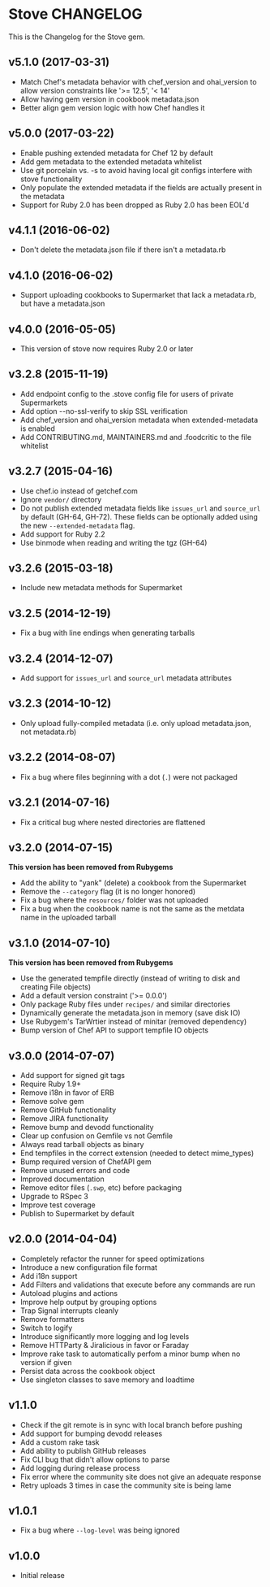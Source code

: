 # Stove CHANGELOG

This is the Changelog for the Stove gem.

## v5.1.0 (2017-03-31)

- Match Chef's metadata behavior with chef_version and ohai_version to allow version constraints like '>= 12.5', '< 14'
- Allow having gem version in cookbook metadata.json
- Better align gem version logic with how Chef handles it

## v5.0.0 (2017-03-22)

- Enable pushing extended metadata for Chef 12 by default
- Add gem metadata to the extended metadata whitelist
- Use git porcelain vs. -s to avoid having local git configs interfere with stove functionality
- Only populate the extended metadata if the fields are actually present in the metadata
- Support for Ruby 2.0 has been dropped as Ruby 2.0 has been EOL'd

## v4.1.1 (2016-06-02)

- Don't delete the metadata.json file if there isn't a metadata.rb

## v4.1.0 (2016-06-02)

- Support uploading cookbooks to Supermarket that lack a metadata.rb, but have a metadata.json

## v4.0.0 (2016-05-05)

- This version of stove now requires Ruby 2.0 or later

## v3.2.8 (2015-11-19)

- Add endpoint config to the .stove config file for users of private Supermarkets
- Add option --no-ssl-verify to skip SSL verification
- Add chef_version and ohai_version metadata when extended-metadata is enabled
- Add CONTRIBUTING.md, MAINTAINERS.md and .foodcritic to the file whitelist

## v3.2.7 (2015-04-16)

- Use chef.io instead of getchef.com
- Ignore `vendor/` directory
- Do not publish extended metadata fields like `issues_url` and `source_url` by default (GH-64, GH-72). These fields can be optionally added using the new `--extended-metadata` flag.
- Add support for Ruby 2.2
- Use binmode when reading and writing the tgz (GH-64)

## v3.2.6 (2015-03-18)

- Include new metadata methods for Supermarket

## v3.2.5 (2014-12-19)

- Fix a bug with line endings when generating tarballs

## v3.2.4 (2014-12-07)

- Add support for `issues_url` and `source_url` metadata attributes

## v3.2.3 (2014-10-12)

- Only upload fully-compiled metadata (i.e. only upload metadata.json, not metadata.rb)

## v3.2.2 (2014-08-07)

- Fix a bug where files beginning with a dot (`.`) were not packaged

## v3.2.1 (2014-07-16)

- Fix a critical bug where nested directories are flattened

## v3.2.0 (2014-07-15)

**This version has been removed from Rubygems**

- Add the ability to "yank" (delete) a cookbook from the Supermarket
- Remove the `--category` flag (it is no longer honored)
- Fix a bug where the `resources/` folder was not uploaded
- Fix a bug when the cookbook name is not the same as the metdata name in the uploaded tarball

## v3.1.0 (2014-07-10)

**This version has been removed from Rubygems**

- Use the generated tempfile directly (instead of writing to disk and creating File objects)
- Add a default version constraint ('>= 0.0.0')
- Only package Ruby files under `recipes/` and similar directories
- Dynamically generate the metadata.json in memory (save disk IO)
- Use Rubygem's TarWrtier instead of minitar (removed dependency)
- Bump version of Chef API to support tempfile IO objects

## v3.0.0 (2014-07-07)

- Add support for signed git tags
- Require Ruby 1.9+
- Remove i18n in favor of ERB
- Remove solve gem
- Remove GitHub functionality
- Remove JIRA functionality
- Remove bump and devodd functionality
- Clear up confusion on Gemfile vs not Gemfile
- Always read tarball objects as binary
- End tempfiles in the correct extension (needed to detect mime_types)
- Bump required version of ChefAPI gem
- Remove unused errors and code
- Improved documentation
- Remove editor files (`.swp`, etc) before packaging
- Upgrade to RSpec 3
- Improve test coverage
- Publish to Supermarket by default

## v2.0.0 (2014-04-04)

- Completely refactor the runner for speed optimizations
- Introduce a new configuration file format
- Add i18n support
- Add Filters and validations that execute before any commands are run
- Autoload plugins and actions
- Improve help output by grouping options
- Trap Signal interrupts cleanly
- Remove formatters
- Switch to logify
- Introduce significantly more logging and log levels
- Remove HTTParty & Jiralicious in favor or Faraday
- Improve rake task to automatically perfom a minor bump when no version if given
- Persist data across the cookbook object
- Use singleton classes to save memory and loadtime

## v1.1.0

- Check if the git remote is in sync with local branch before pushing
- Add support for bumping devodd releases
- Add a custom rake task
- Add ability to publish GitHub releases
- Fix CLI bug that didn't allow options to parse
- Add logging during release process
- Fix error where the community site does not give an adequate response
- Retry uploads 3 times in case the community site is being lame

## v1.0.1

- Fix a bug where `--log-level` was being ignored

## v1.0.0

- Initial release

